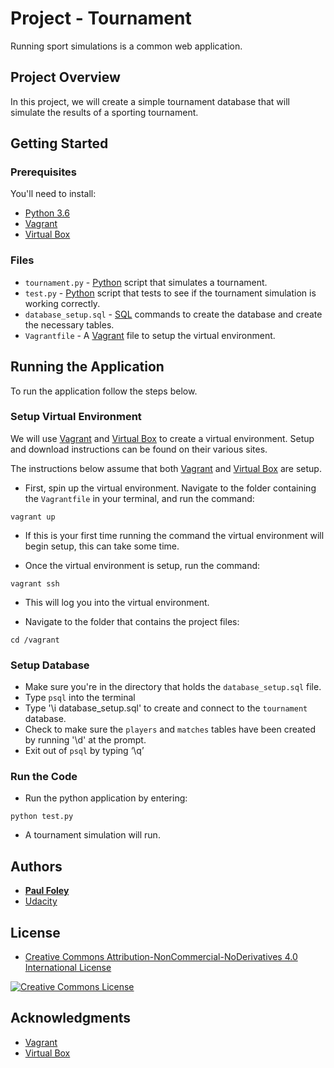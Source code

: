 # Project - Tournament

Running sport simulations is a common web application.

## Project Overview

In this project, we will create a simple tournament database that will simulate the results of a sporting tournament.


## Getting Started

### Prerequisites

You'll need to install:

* [Python 3.6](https://www.python.org/)
* [Vagrant](https://www.vagrantup.com/downloads.html)
* [Virtual Box](https://www.virtualbox.org/)

### Files

* `tournament.py` - [Python](https://www.python.org/) script that simulates a tournament.
* `test.py` - [Python](https://www.python.org/) script that tests to see if the tournament simulation is working correctly.
* `database_setup.sql` - [SQL](https://www.w3schools.com/sql/default.asp) commands to create the database and create the necessary tables.
* `Vagrantfile` - A [Vagrant](https://www.vagrantup.com/downloads.html) file to setup the virtual environment.


## Running the Application

To run the application follow the steps below.

### Setup Virtual Environment

We will use [Vagrant](https://www.vagrantup.com/downloads.html) and [Virtual Box](https://www.virtualbox.org/) to create a virtual environment. Setup and download instructions can be found on their various sites.

The instructions below assume that both [Vagrant](https://www.vagrantup.com/downloads.html) and [Virtual Box](https://www.virtualbox.org/) are setup.

* First, spin up the virtual environment. Navigate to the folder containing the `Vagrantfile` in your terminal, and run the command:

`vagrant up`

* If this is your first time running the command the virtual environment will begin setup, this can take some time. 

* Once the virtual environment is setup, run the command:

`vagrant ssh`

* This will log you into the virtual environment. 

* Navigate to the folder that contains the project files:

`cd /vagrant`

### Setup Database

* Make sure you're in the directory that holds the `database_setup.sql` file.
* Type `psql` into the terminal
* Type '\i database_setup.sql' to create and connect to the `tournament` database.
* Check to make sure the `players` and `matches` tables have been created by running '\d' at the prompt.
* Exit out of `psql` by typing ‘\q’

### Run the Code

* Run the python application by entering:

`python test.py`

* A tournament simulation will run.


## Authors

* **[Paul Foley](https://github.com/paulfoley)**
* [Udacity](https://www.udacity.com/)


## License

* <a rel="license" href="https://creativecommons.org/licenses/by-nc-nd/4.0/"> Creative Commons Attribution-NonCommercial-NoDerivatives 4.0 International License</a>

<a rel="license" href="https://creativecommons.org/licenses/by-nc-nd/4.0/">
	<img alt="Creative Commons License" style="border-width:0" src="https://i.creativecommons.org/l/by-nc-nd/4.0/88x31.png" />
</a>


## Acknowledgments

* [Vagrant](https://www.vagrantup.com/downloads.html)
* [Virtual Box](https://www.virtualbox.org/)
